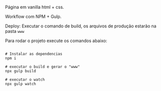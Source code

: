 Página em vanilla html + css.

Workflow com NPM + Gulp.

Deploy: 
Executar o comando de build, os arquivos de produção estarão na pasta `www`

Para rodar o projeto execute os comandos abaixo:

```

# Instalar as dependencias
npm i

# executar o build e gerar o "www"
npx gulp build

# executar o watch
npx gulp watch

```
